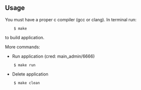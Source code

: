 ## Usage

You must have a proper c compiler (gcc or clang). In terminal run:
```
    $ make
```
to build application.

More commands:
- Run application (cred: main_admin/6666)
```
    $ make run
```
- Delete application
```
    $ make clean
```
